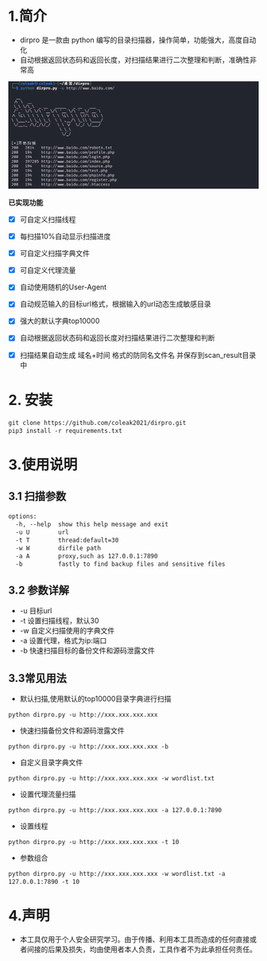 # 1.简介

- dirpro 是一款由 python 编写的目录扫描器，操作简单，功能强大，高度自动化
- 自动根据返回状态码和返回长度，对扫描结果进行二次整理和判断，准确性非常高

![image-20230920224453668](script/image-20230920224453668.png)



**已实现功能**

- [x] 可自定义扫描线程
- [x] 每扫描10%自动显示扫描进度
- [x] 可自定义扫描字典文件
- [x] 可自定义代理流量
- [x] 自动使用随机的User-Agent
- [x] 自动规范输入的目标url格式，根据输入的url动态生成敏感目录
- [x] 强大的默认字典top10000
- [x] 自动根据返回状态码和返回长度对扫描结果进行二次整理和判断
- [x] 扫描结果自动生成 域名+时间 格式的防同名文件名 并保存到scan_result目录中



# 2. 安装

```
git clone https://github.com/coleak2021/dirpro.git
pip3 install -r requirements.txt
```



# 3.使用说明

## 3.1 扫描参数

```
options:
  -h, --help  show this help message and exit
  -u U        url
  -t T        thread:default=30
  -w W        dirfile path
  -a A        proxy,such as 127.0.0.1:7890
  -b          fastly to find backup files and sensitive files
```



## 3.2 参数详解

- -u 目标url
- -t 设置扫描线程，默认30
- -w 自定义扫描使用的字典文件
- -a 设置代理，格式为ip:端口
- -b 快速扫描目标的备份文件和源码泄露文件



## 3.3常见用法

- 默认扫描,使用默认的top10000目录字典进行扫描

```
python dirpro.py -u http://xxx.xxx.xxx.xxx
```



- 快速扫描备份文件和源码泄露文件

```
python dirpro.py -u http://xxx.xxx.xxx.xxx -b
```



- 自定义目录字典文件

```
python dirpro.py -u http://xxx.xxx.xxx.xxx -w wordlist.txt
```



- 设置代理流量扫描

```
python dirpro.py -u http://xxx.xxx.xxx.xxx -a 127.0.0.1:7890
```



- 设置线程

```
python dirpro.py -u http://xxx.xxx.xxx.xxx -t 10
```



- 参数组合

```
python dirpro.py -u http://xxx.xxx.xxx.xxx -w wordlist.txt -a 127.0.0.1:7890 -t 10
```



# 4.声明

- 本工具仅用于个人安全研究学习。由于传播、利用本工具而造成的任何直接或者间接的后果及损失，均由使用者本人负责，工具作者不为此承担任何责任。

